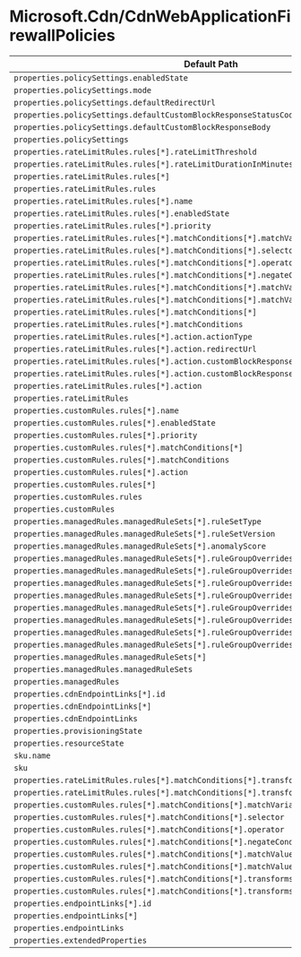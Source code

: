 # Microsoft.Cdn/CdnWebApplicationFirewallPolicies

| Default Path | Alias |
|---|---|
| `properties.policySettings.enabledState` | `Microsoft.Cdn/CdnWebApplicationFirewallPolicies/policySettings.enabledState` |
| `properties.policySettings.mode` | `Microsoft.Cdn/CdnWebApplicationFirewallPolicies/policySettings.mode` |
| `properties.policySettings.defaultRedirectUrl` | `Microsoft.Cdn/CdnWebApplicationFirewallPolicies/policySettings.defaultRedirectUrl` |
| `properties.policySettings.defaultCustomBlockResponseStatusCode` | `Microsoft.Cdn/CdnWebApplicationFirewallPolicies/policySettings.defaultCustomBlockResponseStatusCode` |
| `properties.policySettings.defaultCustomBlockResponseBody` | `Microsoft.Cdn/CdnWebApplicationFirewallPolicies/policySettings.defaultCustomBlockResponseBody` |
| `properties.policySettings` | `Microsoft.Cdn/CdnWebApplicationFirewallPolicies/policySettings` |
| `properties.rateLimitRules.rules[*].rateLimitThreshold` | `Microsoft.Cdn/CdnWebApplicationFirewallPolicies/rateLimitRules.rules[*].rateLimitThreshold` |
| `properties.rateLimitRules.rules[*].rateLimitDurationInMinutes` | `Microsoft.Cdn/CdnWebApplicationFirewallPolicies/rateLimitRules.rules[*].rateLimitDurationInMinutes` |
| `properties.rateLimitRules.rules[*]` | `Microsoft.Cdn/CdnWebApplicationFirewallPolicies/rateLimitRules.rules[*]` |
| `properties.rateLimitRules.rules` | `Microsoft.Cdn/CdnWebApplicationFirewallPolicies/rateLimitRules.rules` |
| `properties.rateLimitRules.rules[*].name` | `Microsoft.Cdn/CdnWebApplicationFirewallPolicies/rateLimitRules.rules[*].name` |
| `properties.rateLimitRules.rules[*].enabledState` | `Microsoft.Cdn/CdnWebApplicationFirewallPolicies/rateLimitRules.rules[*].enabledState` |
| `properties.rateLimitRules.rules[*].priority` | `Microsoft.Cdn/CdnWebApplicationFirewallPolicies/rateLimitRules.rules[*].priority` |
| `properties.rateLimitRules.rules[*].matchConditions[*].matchVariable` | `Microsoft.Cdn/CdnWebApplicationFirewallPolicies/rateLimitRules.rules[*].matchConditions[*].matchVariable` |
| `properties.rateLimitRules.rules[*].matchConditions[*].selector` | `Microsoft.Cdn/CdnWebApplicationFirewallPolicies/rateLimitRules.rules[*].matchConditions[*].selector` |
| `properties.rateLimitRules.rules[*].matchConditions[*].operator` | `Microsoft.Cdn/CdnWebApplicationFirewallPolicies/rateLimitRules.rules[*].matchConditions[*].operator` |
| `properties.rateLimitRules.rules[*].matchConditions[*].negateCondition` | `Microsoft.Cdn/CdnWebApplicationFirewallPolicies/rateLimitRules.rules[*].matchConditions[*].negateCondition` |
| `properties.rateLimitRules.rules[*].matchConditions[*].matchValue[*]` | `Microsoft.Cdn/CdnWebApplicationFirewallPolicies/rateLimitRules.rules[*].matchConditions[*].matchValue[*]` |
| `properties.rateLimitRules.rules[*].matchConditions[*].matchValue` | `Microsoft.Cdn/CdnWebApplicationFirewallPolicies/rateLimitRules.rules[*].matchConditions[*].matchValue` |
| `properties.rateLimitRules.rules[*].matchConditions[*]` | `Microsoft.Cdn/CdnWebApplicationFirewallPolicies/rateLimitRules.rules[*].matchConditions[*]` |
| `properties.rateLimitRules.rules[*].matchConditions` | `Microsoft.Cdn/CdnWebApplicationFirewallPolicies/rateLimitRules.rules[*].matchConditions` |
| `properties.rateLimitRules.rules[*].action.actionType` | `Microsoft.Cdn/CdnWebApplicationFirewallPolicies/rateLimitRules.rules[*].action.actionType` |
| `properties.rateLimitRules.rules[*].action.redirectUrl` | `Microsoft.Cdn/CdnWebApplicationFirewallPolicies/rateLimitRules.rules[*].action.redirectUrl` |
| `properties.rateLimitRules.rules[*].action.customBlockResponseStatusCode` | `Microsoft.Cdn/CdnWebApplicationFirewallPolicies/rateLimitRules.rules[*].action.customBlockResponseStatusCode` |
| `properties.rateLimitRules.rules[*].action.customBlockResponseBody` | `Microsoft.Cdn/CdnWebApplicationFirewallPolicies/rateLimitRules.rules[*].action.customBlockResponseBody` |
| `properties.rateLimitRules.rules[*].action` | `Microsoft.Cdn/CdnWebApplicationFirewallPolicies/rateLimitRules.rules[*].action` |
| `properties.rateLimitRules` | `Microsoft.Cdn/CdnWebApplicationFirewallPolicies/rateLimitRules` |
| `properties.customRules.rules[*].name` | `Microsoft.Cdn/CdnWebApplicationFirewallPolicies/customRules.rules[*].name` |
| `properties.customRules.rules[*].enabledState` | `Microsoft.Cdn/CdnWebApplicationFirewallPolicies/customRules.rules[*].enabledState` |
| `properties.customRules.rules[*].priority` | `Microsoft.Cdn/CdnWebApplicationFirewallPolicies/customRules.rules[*].priority` |
| `properties.customRules.rules[*].matchConditions[*]` | `Microsoft.Cdn/CdnWebApplicationFirewallPolicies/customRules.rules[*].matchConditions[*]` |
| `properties.customRules.rules[*].matchConditions` | `Microsoft.Cdn/CdnWebApplicationFirewallPolicies/customRules.rules[*].matchConditions` |
| `properties.customRules.rules[*].action` | `Microsoft.Cdn/CdnWebApplicationFirewallPolicies/customRules.rules[*].action` |
| `properties.customRules.rules[*]` | `Microsoft.Cdn/CdnWebApplicationFirewallPolicies/customRules.rules[*]` |
| `properties.customRules.rules` | `Microsoft.Cdn/CdnWebApplicationFirewallPolicies/customRules.rules` |
| `properties.customRules` | `Microsoft.Cdn/CdnWebApplicationFirewallPolicies/customRules` |
| `properties.managedRules.managedRuleSets[*].ruleSetType` | `Microsoft.Cdn/CdnWebApplicationFirewallPolicies/managedRules.managedRuleSets[*].ruleSetType` |
| `properties.managedRules.managedRuleSets[*].ruleSetVersion` | `Microsoft.Cdn/CdnWebApplicationFirewallPolicies/managedRules.managedRuleSets[*].ruleSetVersion` |
| `properties.managedRules.managedRuleSets[*].anomalyScore` | `Microsoft.Cdn/CdnWebApplicationFirewallPolicies/managedRules.managedRuleSets[*].anomalyScore` |
| `properties.managedRules.managedRuleSets[*].ruleGroupOverrides[*].ruleGroupName` | `Microsoft.Cdn/CdnWebApplicationFirewallPolicies/managedRules.managedRuleSets[*].ruleGroupOverrides[*].ruleGroupName` |
| `properties.managedRules.managedRuleSets[*].ruleGroupOverrides[*].rules[*].ruleId` | `Microsoft.Cdn/CdnWebApplicationFirewallPolicies/managedRules.managedRuleSets[*].ruleGroupOverrides[*].rules[*].ruleId` |
| `properties.managedRules.managedRuleSets[*].ruleGroupOverrides[*].rules[*].enabledState` | `Microsoft.Cdn/CdnWebApplicationFirewallPolicies/managedRules.managedRuleSets[*].ruleGroupOverrides[*].rules[*].enabledState` |
| `properties.managedRules.managedRuleSets[*].ruleGroupOverrides[*].rules[*].action` | `Microsoft.Cdn/CdnWebApplicationFirewallPolicies/managedRules.managedRuleSets[*].ruleGroupOverrides[*].rules[*].action` |
| `properties.managedRules.managedRuleSets[*].ruleGroupOverrides[*].rules[*]` | `Microsoft.Cdn/CdnWebApplicationFirewallPolicies/managedRules.managedRuleSets[*].ruleGroupOverrides[*].rules[*]` |
| `properties.managedRules.managedRuleSets[*].ruleGroupOverrides[*].rules` | `Microsoft.Cdn/CdnWebApplicationFirewallPolicies/managedRules.managedRuleSets[*].ruleGroupOverrides[*].rules` |
| `properties.managedRules.managedRuleSets[*].ruleGroupOverrides[*]` | `Microsoft.Cdn/CdnWebApplicationFirewallPolicies/managedRules.managedRuleSets[*].ruleGroupOverrides[*]` |
| `properties.managedRules.managedRuleSets[*].ruleGroupOverrides` | `Microsoft.Cdn/CdnWebApplicationFirewallPolicies/managedRules.managedRuleSets[*].ruleGroupOverrides` |
| `properties.managedRules.managedRuleSets[*]` | `Microsoft.Cdn/CdnWebApplicationFirewallPolicies/managedRules.managedRuleSets[*]` |
| `properties.managedRules.managedRuleSets` | `Microsoft.Cdn/CdnWebApplicationFirewallPolicies/managedRules.managedRuleSets` |
| `properties.managedRules` | `Microsoft.Cdn/CdnWebApplicationFirewallPolicies/managedRules` |
| `properties.cdnEndpointLinks[*].id` | `Microsoft.Cdn/CdnWebApplicationFirewallPolicies/cdnEndpointLinks[*].id` |
| `properties.cdnEndpointLinks[*]` | `Microsoft.Cdn/CdnWebApplicationFirewallPolicies/cdnEndpointLinks[*]` |
| `properties.cdnEndpointLinks` | `Microsoft.Cdn/CdnWebApplicationFirewallPolicies/cdnEndpointLinks` |
| `properties.provisioningState` | `Microsoft.Cdn/CdnWebApplicationFirewallPolicies/provisioningState` |
| `properties.resourceState` | `Microsoft.Cdn/CdnWebApplicationFirewallPolicies/resourceState` |
| `sku.name` | `Microsoft.Cdn/CdnWebApplicationFirewallPolicies/sku.name` |
| `sku` | `Microsoft.Cdn/CdnWebApplicationFirewallPolicies/sku` |
| `properties.rateLimitRules.rules[*].matchConditions[*].transforms[*]` | `Microsoft.Cdn/CdnWebApplicationFirewallPolicies/rateLimitRules.rules[*].matchConditions[*].transforms[*]` |
| `properties.rateLimitRules.rules[*].matchConditions[*].transforms` | `Microsoft.Cdn/CdnWebApplicationFirewallPolicies/rateLimitRules.rules[*].matchConditions[*].transforms` |
| `properties.customRules.rules[*].matchConditions[*].matchVariable` | `Microsoft.Cdn/CdnWebApplicationFirewallPolicies/customRules.rules[*].matchConditions[*].matchVariable` |
| `properties.customRules.rules[*].matchConditions[*].selector` | `Microsoft.Cdn/CdnWebApplicationFirewallPolicies/customRules.rules[*].matchConditions[*].selector` |
| `properties.customRules.rules[*].matchConditions[*].operator` | `Microsoft.Cdn/CdnWebApplicationFirewallPolicies/customRules.rules[*].matchConditions[*].operator` |
| `properties.customRules.rules[*].matchConditions[*].negateCondition` | `Microsoft.Cdn/CdnWebApplicationFirewallPolicies/customRules.rules[*].matchConditions[*].negateCondition` |
| `properties.customRules.rules[*].matchConditions[*].matchValue[*]` | `Microsoft.Cdn/CdnWebApplicationFirewallPolicies/customRules.rules[*].matchConditions[*].matchValue[*]` |
| `properties.customRules.rules[*].matchConditions[*].matchValue` | `Microsoft.Cdn/CdnWebApplicationFirewallPolicies/customRules.rules[*].matchConditions[*].matchValue` |
| `properties.customRules.rules[*].matchConditions[*].transforms[*]` | `Microsoft.Cdn/CdnWebApplicationFirewallPolicies/customRules.rules[*].matchConditions[*].transforms[*]` |
| `properties.customRules.rules[*].matchConditions[*].transforms` | `Microsoft.Cdn/CdnWebApplicationFirewallPolicies/customRules.rules[*].matchConditions[*].transforms` |
| `properties.endpointLinks[*].id` | `Microsoft.Cdn/CdnWebApplicationFirewallPolicies/endpointLinks[*].id` |
| `properties.endpointLinks[*]` | `Microsoft.Cdn/CdnWebApplicationFirewallPolicies/endpointLinks[*]` |
| `properties.endpointLinks` | `Microsoft.Cdn/CdnWebApplicationFirewallPolicies/endpointLinks` |
| `properties.extendedProperties` | `Microsoft.Cdn/CdnWebApplicationFirewallPolicies/extendedProperties` |

